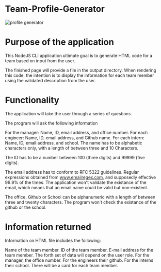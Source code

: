 # Team-Profile-Generator

![profile generator](https://user-images.githubusercontent.com/57078118/75004969-de24a000-543a-11ea-94dd-cf7183efc340.gif)

# Purpose of the application
This NodeJS CLI application ultimate goal is to generate HTML code for a team based on input from the user.

The finished page will provide a file in the output directory. When rendering this code, the intention is to display the information for each team member using the validated description from the user.

# Functionality
The application will take the user through a series of questions.

The program will ask the following information

For the manager: Name, ID, email address, and office number.
For each engineer: Name, ID, email address, and Github name.
For each intern: Name, ID, email address, and school.
The name has to be alphabetic characters only, with a length of between three and 10 Characters.

The ID has to be a number between 100 (three digits) and 99999 (five digits).

The email address has to conform to RFC 5322 guidelines. Regular expressions obtained from www.emailregex.com, and supposedly effective 99.9% of the times. The application won't validate the existance of the email, which means that an email name could be valid but non-existent.

The office, Github or School can be alphanumeric with a length of between three and twenty characters. The program won't check the existance of the github or the school.



# Information returned
Information on HTML file includes the following:

Name of the team member.
ID of the team member.
E-mail address for the team member.
The forth set of data will depend on the user role. For the manager, the office number. For the engineers their github. For the interns their school.
There will be a card for each team member.
